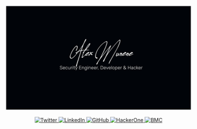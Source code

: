 <div align="center">
	<img src="./banner.png" alt="Alex Munene">
	<br/>
	<br/>
	<a href="https://twitter.com/enenumxela">
		<img src="https://img.shields.io/badge/-@enenumxela-_.svg?style=social&logo=twitter" alt="Twitter">
	</a>
	<a href="https://www.linkedin.com/in/enenumxela">
		<img src="https://img.shields.io/badge/-@enenumxela-_.svg?style=social&logo=linkedin" alt="LinkedIn">
	</a>
	<a href="https://github.com/enenumxela">
		<img src="https://img.shields.io/badge/-@enenumxela-_.svg?style=social&logo=gitHub" alt="GitHub">
	</a>
	<a href="https://hackerone.com/enenumxela">
		<img src="https://img.shields.io/badge/-@enenumxela-black?logo=hackerone&color=gray&style=social" alt="HackerOne">
	</a>
	<a href="https://www.buymeacoffee.com/enenumxela">
		<img src="https://img.shields.io/badge/-@enenumxela-ff69b4.svg?style=social&color=gray&logo=buy%20me%20a%20coffee" alt="BMC">
	</a>
</div>


